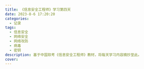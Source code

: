 ```yaml
---
title: 《信息安全工程师》学习第四天
date: 2023-8-6 17:20:20
categories:
  - 记录
tags:
  - 信息安全
  - 网络安全
  - 网络攻防
  - 病毒
  - 密钥
description: 基于中国软考《信息安全工程师》教材，将每天学习内容摘抄至此。
cover: 
---
```

